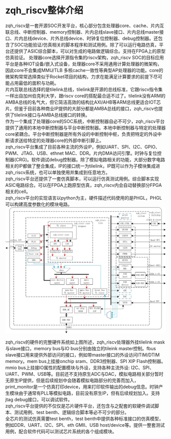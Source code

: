# zqh_riscv整体介绍
zqh_riscv是一套开源SOC开发平台，核心部分包含处理器core、cache、片内互联总线、中断控制器、memory控制器、片内总线slave接口、片内总线master接口、片内总线device、片外总线device、时钟复位控制器、debug控制器。还包含了SOC功能验证/仿真相关的脚本程序和测试用例。除了可以运行电路仿真，平台还提供了ASIC综合脚本，可以对生成的电路做逻辑综合。支持在FPGA上的原型仿真验证。
处理器core选择开源指令集的riscv架构，zqh_riscv SOC的目标应用平台是各种IOT设备/嵌入式设备，处理器core不采用通用计算处理器的微架构，因此core不会集成MMU/TLB 多核cache一致性等典型AP处理器的功能。core的微架构常常选择类似于Rocket项目的结构，力求在能满足计算要求的前提下尽可能占用最低的面积与功耗。  
片内互联总线选择的是tilelink总线，tilelink是开源的总线标准，它跟riscv指令集一样出自加州伯克利大学，跟riscv core的搭配最合适不过了。tilelink没有ARM的AMBA总线的名气大，但它简洁高效的结构比AXI/AHB等ARM总线更适合IOT芯片。但鉴于目前各种商业IP提供的大部分都是AMBA总线的接口，zqh_riscv也提供了tilelink接口与AMBA总线接口的转换。  
作为一个集成了处理器core的SOC系统，中断控制器自必不可少，zqh_riscv平台提供了通用的本地中断控制器与平台中断控制器。本地中断控制器与特定的处理器core紧耦合。平台中断控制器是所有外设的中断控制中枢，负责把特定的外设中断请求送给特定的处理器core的外部中断引脚上。  
zqh_riscv平台集成了目前各种主流的外设IP，例如UART、SPI、I2C、GPIO、PWM、JTAG、USB、ethnet MAC、DDR。片内DMA访问引擎。时钟与复位控制器(CRG)。软件调试debug控制器。除了模拟电路相关的功能，大部分数字电路相关的IP都做了整合集成，IP的接口统一为tilelink，IP既可以作为子模块集成进zqh_riscv系统，也可以单独使用并集成到任意地方。  
zqh_riscv平台还提供了一套仿真脚本，可以运行仿真测试用例。综合脚本实现ASIC电路综合。可以在FPGA上跑原型仿真，zqh_riscv内会自动替换部分FPGA相关的cell。  
zqh_riscv平台的实现语言以python为主，硬件描述代码使用的是PHGL，PHGL可以构建高度参数化的模块电路。  
![image](doc/bbb.jpg)

zqh_riscv的硬件的完整硬件系统如上图所述，zqh_riscv处理器外挂tilelink mask与slave接口，memory bus与IO bus分别由独立的tileink master控制。fbus slave接口用来提供外部访问的接口，例如带master接口的外设访问ITIM/DTIM memory。mem bus上挂接onchip sram、DDR3控制器、SPI XIP Flash控制器。mmio bus上挂接IO属性的配置模块与外设，支持各种主流外设: I2C、SPI、UART、PWM、USB等。目前还不支持原生ADC与DAC，模拟电路相关部分暂时无原生IP提供，但是后续规划中会随着模拟电路部分的完善而加入，print_monitor是一个仿真打印device，用来打印软件输出的debug信息。时钟产生模块由于通常有PLL等模拟电路，目前没有原生IP，但有后续规划加入。支持jtag debug接口，可以调试软件。  
zqh_riscv平台提供的不仅仅是芯片硬件平台，还包含与之配套的软硬件调试脚本、测试用例、test benth、逻辑综合脚本等必不可少的部分。  
全芯片的测试仿真需要test benth，test benth中提供各种标准接口的仿真模型，例如DDR、UART、I2C、SPI、eth GMII、USB host/device等。提供一整套测试用例，配合软件代码可以测试芯片系统的各个组成模块。  
